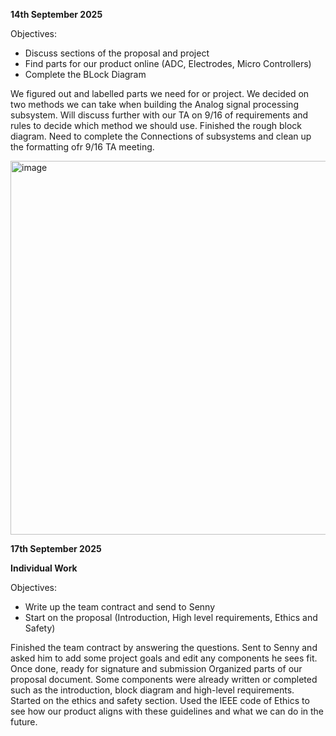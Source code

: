 **14th September 2025**

Objectives:
- Discuss sections of the proposal and project
- Find parts for our product online (ADC, Electrodes, Micro Controllers)
- Complete the BLock Diagram

We figured out and labelled parts we need for or project. We decided on two methods we can take when building the Analog signal processing subsystem. Will discuss further with our TA on 9/16 of requirements and rules to decide which method we should use.
Finished the rough block diagram. Need to complete the Connections of subsystems and clean up the formatting ofr 9/16 TA meeting.

<img width="1224" height="598" alt="image" src="https://github.com/user-attachments/assets/3ea33a29-804d-4a27-a3e8-c1385d3afe07" />



**17th September 2025**

**Individual Work**

Objectives:
- Write up the team contract and send to Senny
- Start on the proposal (Introduction, High level requirements, Ethics and Safety)

Finished the team contract by answering the questions. Sent to Senny and asked him to add some project goals and edit any components he sees fit. Once done, ready for signature and submission
Organized parts of our proposal document. Some components were already written or completed such as the introduction, block diagram and high-level requirements. Started on the ethics and safety section. Used the IEEE code of Ethics to see how our product aligns with these guidelines and what we can do in the future.

